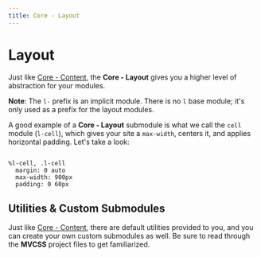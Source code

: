 ```yaml
---
title: Core - Layout
---
```


# Layout

Just like [Core - Content](/core/content/), the **Core - Layout** gives you a higher level of abstraction for your modules.

**Note**: The `l-` prefix is an implicit module. There is no `l` base module; it's only used as a prefix for the layout modules.

A good example of a **Core - Layout** submodule is what we call the `cell` module (`l-cell`), which gives your site a `max-width`, centers it, and applies horizontal padding. Let's take a look:

```

%l-cell, .l-cell
  margin: 0 auto
  max-width: 900px
  padding: 0 60px
```

## Utilities &amp; Custom Submodules

Just like [Core - Content](/core/content/), there are default utilities provided to you, and you can create your own custom submodules as well. Be sure to read through the **MVCSS** project files to get familiarized.
